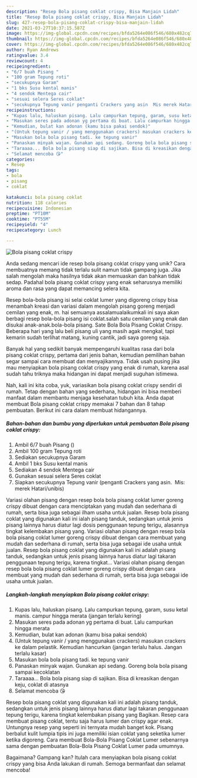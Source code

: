 ```yaml
---
description: "Resep Bola pisang coklat crispy, Bisa Manjain Lidah"
title: "Resep Bola pisang coklat crispy, Bisa Manjain Lidah"
slug: 427-resep-bola-pisang-coklat-crispy-bisa-manjain-lidah
date: 2021-03-27T10:37:15.587Z
image: https://img-global.cpcdn.com/recipes/bfda5264e086f546/680x482cq70/bola-pisang-coklat-crispy-foto-resep-utama.jpg
thumbnail: https://img-global.cpcdn.com/recipes/bfda5264e086f546/680x482cq70/bola-pisang-coklat-crispy-foto-resep-utama.jpg
cover: https://img-global.cpcdn.com/recipes/bfda5264e086f546/680x482cq70/bola-pisang-coklat-crispy-foto-resep-utama.jpg
author: Ryan Andrews
ratingvalue: 3.4
reviewcount: 4
recipeingredient:
- "6/7 buah Pisang "
- "100 gram Tepung roti"
- "secukupnya Garam"
- "1 bks Susu kental manis"
- "4 sendok Mentega cair"
- "sesuai selera Seres coklat"
- "secukupnya Tepung vanir penganti Crackers yang asin  Mis merek Hatariunibis"
recipeinstructions:
- "Kupas lalu, haluskan pisang. Lalu campurkan tepung, garam, susu ketal manis. campur hingga merata (jangan terlalu kering)"
- "Masukan seres pada adonan yg pertama di buat. Lalu campurkan hingga merata"
- "Kemudian, bulat kan adonan (kamu bisa pakai sendok)"
- "(Untuk tepung vanir / yang menggunakan crackers) masukan crackers ke dalam pelastik. Kemudian hancurkan (jangan terlalu halus. Jangan terlalu kasar)"
- "Masukan bola bola pisang tadi. ke tepung vanir"
- "Panaskan minyak wajan. Gunakan api sedang. Goreng bola bola pisang sampai kecoklatan"
- "Taraaaa... Bola bola pisang siap di sajikan. Bisa di kreasikan dengan keju, coklat di atasnya"
- "Selamat mencoba 😘"
categories:
- Resep
tags:
- bola
- pisang
- coklat

katakunci: bola pisang coklat 
nutrition: 118 calories
recipecuisine: Indonesian
preptime: "PT10M"
cooktime: "PT55M"
recipeyield: "4"
recipecategory: Lunch

---
```



![Bola pisang coklat crispy](https://img-global.cpcdn.com/recipes/bfda5264e086f546/680x482cq70/bola-pisang-coklat-crispy-foto-resep-utama.jpg)

Anda sedang mencari ide resep bola pisang coklat crispy yang unik? Cara membuatnya memang tidak terlalu sulit namun tidak gampang juga. Jika salah mengolah maka hasilnya tidak akan memuaskan dan bahkan tidak sedap. Padahal bola pisang coklat crispy yang enak seharusnya memiliki aroma dan rasa yang dapat memancing selera kita.

Resep bola-bola pisang isi selai coklat lumer yang digoreng crispy bisa menambah kreasi dan variasi dalam mengolah pisang goreng menjadi cemilan yang enak, m. hai semuanya assalamualaikumkali ini saya akan berbagi resep bola-bola pisang isi coklat.salah satu cemilan yang enak dan disukai anak-anak.bola-bola pisang. Sate Bola Bola Pisang Coklat Crispy. Beberapa hari yang lalu beli pisang uli yang masih agak mengkal, tapi kemarin sudah terlihat matang, kuning cantik, jadi saya goreng saja.

Banyak hal yang sedikit banyak mempengaruhi kualitas rasa dari bola pisang coklat crispy, pertama dari jenis bahan, kemudian pemilihan bahan segar sampai cara membuat dan menyajikannya. Tidak usah pusing jika mau menyiapkan bola pisang coklat crispy yang enak di rumah, karena asal sudah tahu triknya maka hidangan ini dapat menjadi suguhan istimewa.


Nah, kali ini kita coba, yuk, variasikan bola pisang coklat crispy sendiri di rumah. Tetap dengan bahan yang sederhana, hidangan ini bisa memberi manfaat dalam membantu menjaga kesehatan tubuh kita. Anda dapat membuat Bola pisang coklat crispy memakai 7 bahan dan 8 tahap pembuatan. Berikut ini cara dalam membuat hidangannya.

<!--inarticleads1-->

##### Bahan-bahan dan bumbu yang diperlukan untuk pembuatan Bola pisang coklat crispy:

1. Ambil 6/7 buah Pisang ()
1. Ambil 100 gram Tepung roti
1. Sediakan secukupnya Garam
1. Ambil 1 bks Susu kental manis
1. Sediakan 4 sendok Mentega cair
1. Gunakan sesuai selera Seres coklat
1. Siapkan secukupnya Tepung vanir (penganti Crackers yang asin.  Mis: merek Hatari/unibis)


Variasi olahan pisang dengan resep bola bola pisang coklat lumer goreng crispy dibuat dengan cara menciptakan yang mudah dan sederhana di rumah, serta bisa juga sebagai ilham usaha untuk jualan. Resep bola pisang coklat yang digunakan kali ini ialah pisang tanduk, sedangkan untuk jenis pisang lainnya harus diatur lagi dosis penggunaan tepung terigu, alasannya tingkat kelembakan pisang yang. Variasi olahan pisang dengan resep bola bola pisang coklat lumer goreng crispy dibuat dengan cara membuat yang mudah dan sederhana di rumah, serta bisa juga sebagai ide usaha untuk jualan. Resep bola pisang coklat yang digunakan kali ini adalah pisang tanduk, sedangkan untuk jenis pisang lainnya harus diatur lagi takaran penggunaan tepung terigu, karena tingkat… Variasi olahan pisang dengan resep bola bola pisang coklat lumer goreng crispy dibuat dengan cara membuat yang mudah dan sederhana di rumah, serta bisa juga sebagai ide usaha untuk jualan. 

<!--inarticleads2-->

##### Langkah-langkah menyiapkan Bola pisang coklat crispy:

1. Kupas lalu, haluskan pisang. Lalu campurkan tepung, garam, susu ketal manis. campur hingga merata (jangan terlalu kering)
1. Masukan seres pada adonan yg pertama di buat. Lalu campurkan hingga merata
1. Kemudian, bulat kan adonan (kamu bisa pakai sendok)
1. (Untuk tepung vanir / yang menggunakan crackers) masukan crackers ke dalam pelastik. Kemudian hancurkan (jangan terlalu halus. Jangan terlalu kasar)
1. Masukan bola bola pisang tadi. ke tepung vanir
1. Panaskan minyak wajan. Gunakan api sedang. Goreng bola bola pisang sampai kecoklatan
1. Taraaaa... Bola bola pisang siap di sajikan. Bisa di kreasikan dengan keju, coklat di atasnya
1. Selamat mencoba 😘


Resep bola pisang coklat yang digunakan kali ini adalah pisang tanduk, sedangkan untuk jenis pisang lainnya harus diatur lagi takaran penggunaan tepung terigu, karena tingkat kelembakan pisang yang Bagikan. Resep cara membuat pisang coklat, tentu saja harus lumer dan crispy agar enak. Untungnya resep yang seperti ini ternyata mudah banget kok. Pisang berbalut kulit lumpia tipis ini juga memiliki isian coklat yang seketika lumer ketika digoreng. Cara membuat Bola-Bola Pisang Coklat Lumer sebenarnya sama dengan pembuatan Bola-Bola Pisang Coklat Lumer pada umumnya. 

Bagaimana? Gampang kan? Itulah cara menyiapkan bola pisang coklat crispy yang bisa Anda lakukan di rumah. Semoga bermanfaat dan selamat mencoba!
